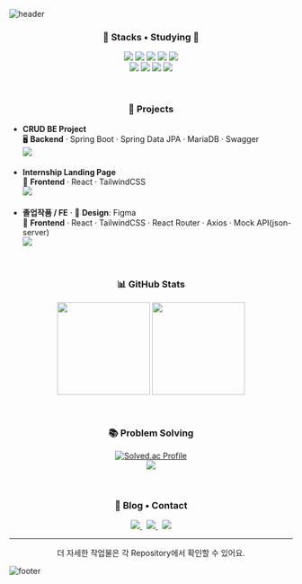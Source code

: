 <!-- 헤더 물결 (파스텔톤: 노랑~핑크~하늘색 그라데이션) -->
![header](https://capsule-render.vercel.app/api?type=waving&color=gradient&customColorList=2,3,4&height=180&section=header&text=Yanghewon&fontSize=42&fontAlign=50&fontAlignY=32)

<!-- 섹션: Stacks • Studying -->
<h3 align="center">🔧 Stacks • Studying 🔧</h3>

<p align="center">
  <!-- Frontend -->
  <img src="https://img.shields.io/badge/React-61DAFB?logo=react&logoColor=000" />
  <img src="https://img.shields.io/badge/TailwindCSS-06B6D4?logo=tailwindcss&logoColor=fff" />
  <img src="https://img.shields.io/badge/JavaScript-F7DF1E?logo=javascript&logoColor=000" />
  <img src="https://img.shields.io/badge/HTML5-E34F26?logo=html5&logoColor=fff" />
  <img src="https://img.shields.io/badge/CSS3-1572B6?logo=css3&logoColor=fff" />
  <br/>
  <!-- Backend -->
  <img src="https://img.shields.io/badge/Spring%20Boot-6DB33F?logo=springboot&logoColor=fff" />
  <img src="https://img.shields.io/badge/Spring%20Data%20JPA-6DB33F?logo=spring&logoColor=fff" />
  <img src="https://img.shields.io/badge/MariaDB-003545?logo=mariadb&logoColor=fff" />
  <img src="https://img.shields.io/badge/Swagger-85EA2D?logo=swagger&logoColor=000" />
</p>

<br/>

<!-- 섹션: Projects -->
<h3 align="center">📂 Projects</h3>

<!-- 카드형 리스트: 가독성 개선 -->
<ul>
  <li>
    <b>CRUD BE Project</b><br/>
    🖥 <b>Backend</b> · Spring Boot · Spring Data JPA · MariaDB · Swagger<br/>
    <a href="https://github.com/kymokim/OAuth_Forum">
      <img src="https://img.shields.io/badge/GitHub-Repository-181717?logo=github&logoColor=white"/>
    </a>
  </li>
  <br/>
  <li>
    <b>Internship Landing Page</b><br/>
    🎨 <b>Frontend</b> · React · TailwindCSS<br/>
    <a href="https://github.com/aidenjangkkj/Meta.git">
      <img src="https://img.shields.io/badge/GitHub-Repository-181717?logo=github&logoColor=white"/>
    </a>
  </li>
  <br/>
  <li>
    <b>졸업작품 / FE</b> · 📐 <b>Design</b>: Figma<br/>
    🎯 <b>Frontend</b> · React · TailwindCSS · React Router · Axios · Mock API(json-server)<br/>
    <a href="https://github.com/Yanghewon/MockView.git">
      <img src="https://img.shields.io/badge/졸업작품%20MockView%20GitHub-Repository-181717?logo=github&logoColor=white"/>
    </a>
  </li>
</ul>

<br/>

<!-- 섹션: GitHub Stats -->
<h3 align="center">📊 GitHub Stats</h3>

<p align="center">
  <img height="165" src="https://github-readme-stats.vercel.app/api?username=Yanghewon&show_icons=true&hide_title=true&hide_border=true" />
  <img height="165" src="https://github-readme-stats.vercel.app/api/top-langs/?username=Yanghewon&layout=compact&hide_border=true" />
</p>

<br/>

<!-- 섹션: Problem Solving -->
<h3 align="center">📚 Problem Solving</h3>

<p align="center">
  <a href="https://solved.ac/profile/puaie01">
    <img src="http://mazassumnida.wtf/api/v2/generate_badge?boj=puaie01" alt="Solved.ac Profile"/>
  </a>
  <br/>
  <a href="https://www.acmicpc.net/user/puaie01">
    <img src="https://mazandi.herokuapp.com/api?handle=puaie01&theme=warm"/>
  </a>
</p>

<br/>

<!-- 섹션: Blog • Contact (링크 카드형으로 리디자인) -->
<h3 align="center">🔗 Blog • Contact</h3>

<p align="center">
  <!-- 링크 카드: 배지 크고 간결하게 -->
  <a href="https://god-newbie.tistory.com/">
    <img src="https://img.shields.io/badge/Tistory-%EB%B8%94%EB%A1%9C%EA%B7%B8-000000?logo=tistory&logoColor=white"/>
  </a>
  &nbsp;
  <a href="mailto:hewon8883@naver.com">
    <img src="https://img.shields.io/badge/Email-hewon8883@naver.com-03C75A?logo=naver&logoColor=white"/>
  </a>
  &nbsp;
  <a href="https://github.com/Yanghewon">
    <img src="https://img.shields.io/badge/GitHub-Yanghewon-181717?logo=github&logoColor=white"/>
  </a>
</p>

<!-- 보조 링크(선택): 수평 구분선 + 한 줄 링크 -->
<hr/>
<p align="center">
  더 자세한 작업물은 각 Repository에서 확인할 수 있어요.
</p>

<!-- 푸터 물결 (파스텔톤: 노랑~핑크~하늘색 그라데이션) -->
![footer](https://capsule-render.vercel.app/api?type=waving&color=gradient&customColorList=2,3,4&height=120&section=footer)
